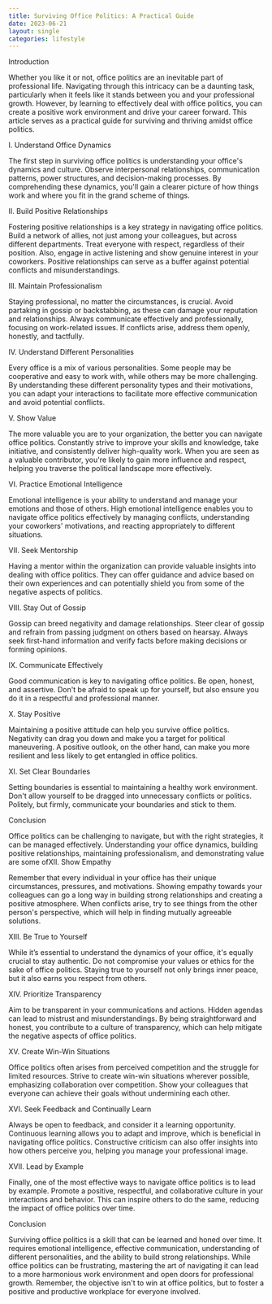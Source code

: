 ```yaml
---
title: Surviving Office Politics: A Practical Guide
date: 2023-06-21
layout: single
categories: lifestyle
---
```

Introduction

Whether you like it or not, office politics are an inevitable part of professional life. Navigating through this intricacy can be a daunting task, particularly when it feels like it stands between you and your professional growth. However, by learning to effectively deal with office politics, you can create a positive work environment and drive your career forward. This article serves as a practical guide for surviving and thriving amidst office politics.

I. Understand Office Dynamics

The first step in surviving office politics is understanding your office's dynamics and culture. Observe interpersonal relationships, communication patterns, power structures, and decision-making processes. By comprehending these dynamics, you'll gain a clearer picture of how things work and where you fit in the grand scheme of things.

II. Build Positive Relationships

Fostering positive relationships is a key strategy in navigating office politics. Build a network of allies, not just among your colleagues, but across different departments. Treat everyone with respect, regardless of their position. Also, engage in active listening and show genuine interest in your coworkers. Positive relationships can serve as a buffer against potential conflicts and misunderstandings.

III. Maintain Professionalism

Staying professional, no matter the circumstances, is crucial. Avoid partaking in gossip or backstabbing, as these can damage your reputation and relationships. Always communicate effectively and professionally, focusing on work-related issues. If conflicts arise, address them openly, honestly, and tactfully.

IV. Understand Different Personalities

Every office is a mix of various personalities. Some people may be cooperative and easy to work with, while others may be more challenging. By understanding these different personality types and their motivations, you can adapt your interactions to facilitate more effective communication and avoid potential conflicts.

V. Show Value

The more valuable you are to your organization, the better you can navigate office politics. Constantly strive to improve your skills and knowledge, take initiative, and consistently deliver high-quality work. When you are seen as a valuable contributor, you're likely to gain more influence and respect, helping you traverse the political landscape more effectively.

VI. Practice Emotional Intelligence

Emotional intelligence is your ability to understand and manage your emotions and those of others. High emotional intelligence enables you to navigate office politics effectively by managing conflicts, understanding your coworkers' motivations, and reacting appropriately to different situations.

VII. Seek Mentorship

Having a mentor within the organization can provide valuable insights into dealing with office politics. They can offer guidance and advice based on their own experiences and can potentially shield you from some of the negative aspects of politics.

VIII. Stay Out of Gossip

Gossip can breed negativity and damage relationships. Steer clear of gossip and refrain from passing judgment on others based on hearsay. Always seek first-hand information and verify facts before making decisions or forming opinions.

IX. Communicate Effectively

Good communication is key to navigating office politics. Be open, honest, and assertive. Don't be afraid to speak up for yourself, but also ensure you do it in a respectful and professional manner.

X. Stay Positive

Maintaining a positive attitude can help you survive office politics. Negativity can drag you down and make you a target for political maneuvering. A positive outlook, on the other hand, can make you more resilient and less likely to get entangled in office politics.

XI. Set Clear Boundaries

Setting boundaries is essential to maintaining a healthy work environment. Don't allow yourself to be dragged into unnecessary conflicts or politics. Politely, but firmly, communicate your boundaries and stick to them.

Conclusion

Office politics can be challenging to navigate, but with the right strategies, it can be managed effectively. Understanding your office dynamics, building positive relationships, maintaining professionalism, and demonstrating value are some ofXII. Show Empathy

Remember that every individual in your office has their unique circumstances, pressures, and motivations. Showing empathy towards your colleagues can go a long way in building strong relationships and creating a positive atmosphere. When conflicts arise, try to see things from the other person's perspective, which will help in finding mutually agreeable solutions.

XIII. Be True to Yourself

While it’s essential to understand the dynamics of your office, it's equally crucial to stay authentic. Do not compromise your values or ethics for the sake of office politics. Staying true to yourself not only brings inner peace, but it also earns you respect from others.

XIV. Prioritize Transparency

Aim to be transparent in your communications and actions. Hidden agendas can lead to mistrust and misunderstandings. By being straightforward and honest, you contribute to a culture of transparency, which can help mitigate the negative aspects of office politics.

XV. Create Win-Win Situations

Office politics often arises from perceived competition and the struggle for limited resources. Strive to create win-win situations wherever possible, emphasizing collaboration over competition. Show your colleagues that everyone can achieve their goals without undermining each other.

XVI. Seek Feedback and Continually Learn

Always be open to feedback, and consider it a learning opportunity. Continuous learning allows you to adapt and improve, which is beneficial in navigating office politics. Constructive criticism can also offer insights into how others perceive you, helping you manage your professional image.

XVII. Lead by Example

Finally, one of the most effective ways to navigate office politics is to lead by example. Promote a positive, respectful, and collaborative culture in your interactions and behavior. This can inspire others to do the same, reducing the impact of office politics over time.

Conclusion

Surviving office politics is a skill that can be learned and honed over time. It requires emotional intelligence, effective communication, understanding of different personalities, and the ability to build strong relationships. While office politics can be frustrating, mastering the art of navigating it can lead to a more harmonious work environment and open doors for professional growth. Remember, the objective isn't to win at office politics, but to foster a positive and productive workplace for everyone involved.